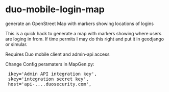 # duo-mobile-login-map
generate an OpenStreet Map with markers showing locations of logins

This is a quick hack to generate a map with markers showing where users are loging in from. If time permits I may do this right 
and put it in geodjango or simular.


Requires Duo mobile client and admin-api access

Change Config peramaters in MapGen.py:
<pre>
 ikey='Admin API integration key',
 skey='integration secret key',
 host='api-....duosecurity.com',
</pre>

